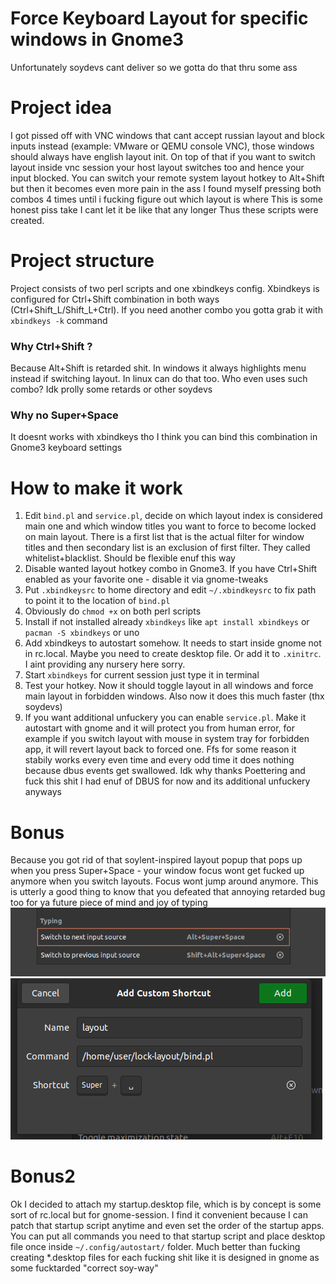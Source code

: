 # Force Keyboard Layout for specific windows in Gnome3
Unfortunately soydevs cant deliver so we gotta do that thru some ass
# Project idea
I got pissed off with VNC windows that cant accept russian layout and block inputs instead (example: VMware or QEMU console VNC), those windows should always have english layout init. 
On top of that if you want to switch layout inside vnc session your host layout switches too and hence your input blocked. You can switch your remote system layout hotkey to Alt+Shift but then it becomes even more pain in the ass I found myself pressing both combos 4 times until i fucking figure out which layout is where
This is some honest piss take I cant let it be like that any longer
Thus these scripts were created.
# Project structure
Project consists of two perl scripts and one xbindkeys config. Xbindkeys is configured for Ctrl+Shift combination in both ways (Ctrl+Shift_L/Shift_L+Ctrl). If you need another combo you gotta grab it with `xbindkeys -k` command
### Why Ctrl+Shift ?
Because Alt+Shift is retarded shit. In windows it always highlights menu instead if switching layout. In linux can do that too. Who even uses such combo? Idk prolly some retards or other soydevs
### Why no Super+Space
It doesnt works with xbindkeys tho I think you can bind this combination in Gnome3 keyboard settings 
# How to make it work
1) Edit `bind.pl` and `service.pl`, decide on which layout index is considered main one and which window titles you want to force to become locked on main layout. There is a first list that is the actual filter for window titles and then secondary list is an exclusion of first filter. They called whitelist+blacklist. Should be flexible enuf this way
2) Disable wanted layout hotkey combo in Gnome3. If you have Ctrl+Shift enabled as your favorite one - disable it via gnome-tweaks
3) Put `.xbindkeysrc` to home directory and edit `~/.xbindkeysrc` to fix path to point it to the location of `bind.pl`
4) Obviously do `chmod +x` on both perl scripts
5) Install if not installed already `xbindkeys` like `apt install xbindkeys` or `pacman -S xbindkeys` or uno
6) Add xbindkeys to autostart somehow. It needs to start inside gnome not in rc.local. Maybe you need to create desktop file. Or add it to `.xinitrc`. I aint providing any nursery here sorry.
7) Start `xbindkeys` for current session just type it in terminal
8) Test your hotkey. Now it should toggle layout in all windows and force main layout in forbidden windows. Also now it does this much faster (thx soydevs)
9) If you want additional unfuckery you can enable `service.pl`. Make it autostart with gnome and it will protect you from human error, for example if you switch layout with mouse in system tray for forbidden app, it will revert layout back to forced one. Ffs for some reason it stabily works every even time and every odd time it does nothing because dbus events get swallowed. Idk why thanks Poettering and fuck this shit I had enuf of DBUS for now and its additional unfuckery anyways
# Bonus
Because you got rid of that soylent-inspired layout popup that pops up when you press Super+Space - your window focus wont get fucked up anymore when you switch layouts. Focus wont jump around anymore. This is utterly a good thing to know that you defeated that annoying retarded bug too for ya future piece of mind and joy of typing
![alt text](gnome1.png)
![alt text](gnome2.png)
# Bonus2
Ok I decided to attach my startup.desktop file, which is by concept is some sort of rc.local but for gnome-session. I find it convenient because I can patch that startup script anytime and even set the order of the startup apps. You can put all commands you need to that startup script and place desktop file once inside `~/.config/autostart/` folder.
Much better than fucking creating *.desktop files for each fucking shit like it is designed in gnome as some fucktarded "correct soy-way"
